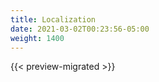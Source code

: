 ```yaml
---
title: Localization
date: 2021-03-02T00:23:56-05:00
weight: 1400
---
```


{{< preview-migrated >}}

